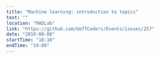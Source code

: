 ```yaml
---
title: "Machine learning: introduction to topics"
text: ""
location: "MADLab"
link: "https://github.com/UofTCoders/Events/issues/257"
date: "2019-08-08"
startTime: "18:10"
endTime: "19:00"
---
```

